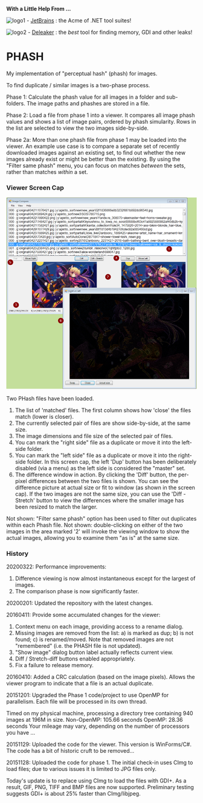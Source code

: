 **With a Little Help From ...**

![logo1](https://github.com/fire-eggs/yagp/blob/master/Files/jetbrains_sm.png) - [JetBrains](https://www.jetbrains.com/) : the Acme of .NET tool suites!

![logo2](https://github.com/fire-eggs/yagp/blob/master/Files/deleaker_logo.png) - [Deleaker](https://www.deleaker.com) : the _best_ tool for finding memory, GDI and other leaks!

# PHASH
My implementation of "perceptual hash" (phash) for images.

To find duplicate / similar images is a two-phase process.

Phase 1:
Calculate the phash value for all images in a folder and sub-folders. The image paths and phashes are stored in a file.

Phase 2:
Load a file from phase 1 into a viewer. It compares all image phash values and shows a list of image pairs, ordered by phash simularity.
Rows in the list are selected to view the two images side-by-side.

Phase 2a:
More than one phash file from phase 1 may be loaded into the viewer. An example use case is to compare a separate set of recently
downloaded images against an existing set, to find out whether the new images already exist or might be better than the existing.
By using the "Filter same phash" menu, you can focus on matches _between_ the sets, rather than matches _within_ a set.

### Viewer Screen Cap
![annotated screen cap](Capture_anno.PNG)

Two PHash files have been loaded.
1. The list of 'matched' files. The first column shows how 'close' the files match (lower is closer).
2. The currently selected pair of files are show side-by-side, at the same size.
3. The image dimensions and file size of the selected pair of files.
4. You can mark the "right side" file as a duplicate or move it into the left-side folder.
5. You can mark the "left side" file as a duplicate or move it into the right-side folder. In this screen cap, the left 'Dup' 
button has been deliberately disabled (via a menu) as the left side is considered the "master" set.
6. The difference window in action. By clicking the 'Diff' button, the per-pixel differences between the two files is shown.
You can see the difference picture at actual size or fit to window (as shown in the screen cap). If the two images are not
the same size, you can use the 'Diff - Stretch' button to view the differences where the smaller image has been resized to
match the larger.

Not shown: "Filter same phash" option has been used to filter out duplicates within each Phash file.
Not shown: double-clicking on either of the two images in the area marked '2' will invoke the viewing window to show the
actual images, allowing you to examine them "as is" at the same size.

### History

20200322:
Performance improvements:
1. Difference viewing is now almost instantaneous except for the largest of images.
2. The comparison phase is now significantly faster.

20200201:
Updated the repository with the latest changes.

20160411:
Provide some accumulated changes for the viewer:
1. Context menu on each image, providing access to a rename dialog.
2. Missing images are removed from the list: a) is marked as dup; b) is not found; c) is renamed/moved. Note that removed images are not "remembered" (i.e. the PHASH file is not updated).
3. "Show image" dialog button label actually reflects current view.
4. Diff / Stretch-diff buttons enabled appropriately.
5. Fix a failure to release memory.

20160410:
Added a CRC calculation (based on the image pixels). Allows the viewer program to indicate that a file is an actual duplicate.

20151201:
Upgraded the Phase 1 code/project to use OpenMP for parallelism. Each file will be processed in its own thread.

Timed on my physical machine, processing a directory tree containing 940 images at 196M in size.
Non-OpenMP: 105.66 seconds
    OpenMP:  28.36 seconds
Your mileage may vary, depending on the number of processors you have ...

20151129:
Uploaded the code for the viewer. This version is WinForms/C#. The code has a bit of historic cruft to be removed...

20151128:
Uploaded the code for phase 1. The initial check-in uses CImg to load files; due to various issues it is limited to JPG files only.

Today's update is to replace using CImg to load the files with GDI+. As a result, GIF, PNG, TIFF and BMP files are now supported. Preliminary testing suggests GDI+ is about 25% faster than CImg/libjpeg.



